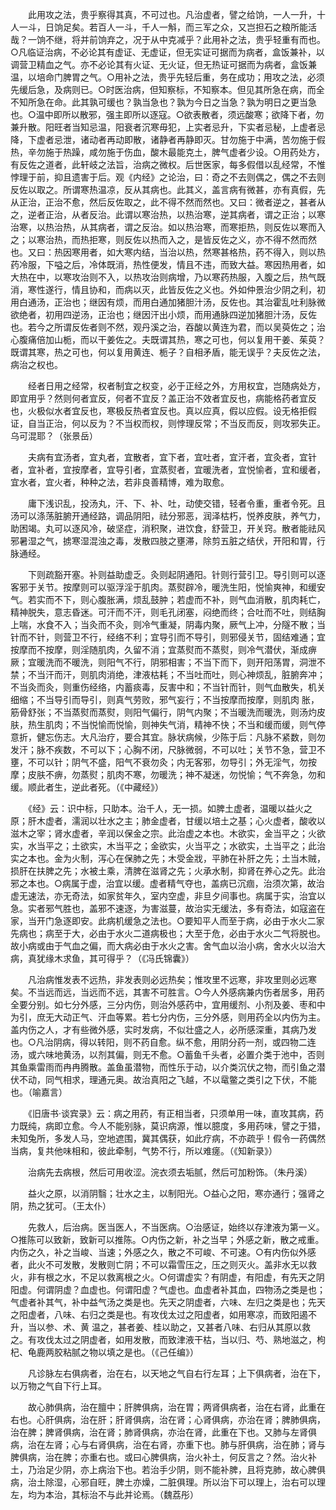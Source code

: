 <!-- { "loadSidebar": true } -->
　　此用攻之法，贵乎察得其真，不可过也。凡治虚者，譬之给饷，一人一升，十人一斗，日饷足矣。若百人一斗，千人一斛，而三军之众，又岂担石之粮所能活哉？一饷不继，将并前饷弃之，况于从中克减乎？此用补之法，贵乎轻重有而也。○凡临证治病，不必论其有虚证、无虚证，但无实证可据而为病者，盒饭兼补，以调营卫精血之气。亦不必论其有火证、无火证，但无热证可据而为病者，盒饭兼温，以培命门脾胃之气。○用补之法，贵乎先轻后重，务在成功；用攻之法，必须先缓后急，及病则已。○时医治病，但知察标，不知察本。但见其所急在病，而全不知所急在命。此其孰可缓也？孰当急也？孰为今日之当急？孰为明日之更当急也。○温中即所以散邪，强主即所以逐寇。○欲表散者，须远酸寒；欲降下者，勿兼升散。阳旺者当知忌温，阳衰者沉寒毋犯，上实者忌升，下实者忌秘，上虚者忌降，下虚者忌泄，诸动者再动即散，诸静者再静即灭。甘勿施于中满，苦勿施于假热，辛勿施于热躁，咸勿施于伤血，酸木最能克土，脾气虚者少设。○用药处方，有反佐之道者，此轩岐之法旨，治病之微权。后世医家，每多假借以乱经常，不惟悖理于前，抑且遗害于后。观《内经》之论治，曰：奇之不去则偶之，偶之不去则反佐以取之。所谓寒热温凉，反从其病也。此其义，盖言病有微甚，亦有真假，先从正治，正治不愈，然后反佐取之，此不得不然而然也。又曰：微者逆之，甚者从之，逆者正治，从者反治。此谓以寒治热，以热治寒，逆其病者，谓之正治；以寒治寒，以热治热，从其病者，谓之反治。如以热治寒，而寒拒热，则反佐以寒而入之；以寒治热，而热拒寒，则反佐以热而入之，是皆反佐之义，亦不得不然而然也。又曰：热因寒用者，如大寒内结，当治以热，然寒甚格热，药不得入，则以热药冷服，下嗌之后，冷体既消，热性便发，情且不违，而致大益。寒因热用者，如大热在中，以寒攻治则不入，以热攻治则病增，乃以寒药热服，入腹之后，热气既消，寒性遂行，情且协和，而病以灭，此皆反佐之义也。外如仲景治少阴之利，初用白通汤，正治也；继因有烦，而用白通加猪胆汁汤，反佐也。其治霍乱吐利脉微欲绝者，初用四逆汤，正治也；继因汗出小烦，而用通脉四逆加猪胆汁汤，反佐也。若今之所谓反佐者则不然，观丹溪之治，吞酸以黄连为君，而以吴萸佐之；治心腹痛倍加山栀，而以干姜佐之。夫既谓其热，寒之可也，何以复用干姜、茱萸？既谓其寒，热之可也，何以复用黄连、栀子？自相矛盾，能无误乎？夫反佐之法，病治之权也。

　　经者日用之经常，权者制宜之权变，必于正经之外，方用权宜，岂随病处方，即宜用乎？然则何者宜反，何者不宜反？盖正治不效者宜反也，病能格药者宜反也，火极似水者宜反也，寒极反热者宜反也。真以应真，假以应假。设无格拒假证，自当正治，何以反为？不当权而权，则悖理反常；不当反而反，则攻邪失正。乌可混耶？（张景岳）

　　夫病有宜汤者，宜丸者，宜散者，宜下者，宜吐者，宜汗者，宜灸者，宜针者，宜补者，宜按摩者，宜导引者，宜蒸熨者，宜暖洗者，宜悦愉者，宜和缓者，宜水者，宜火者，种种之法，若非良善精博，难为取愈。

　　庸下浅识乱，投汤丸，汗、下、补、吐，动使交错，轻者令重，重者令死。且汤可以涤荡脏腑开通经路，调品阴阳，祛分邪恶，润泽枯朽，悦养皮肤，养气力，助困竭。丸可以逐风冷，破坚症，消积聚，进饮食，舒营卫，开关窍。散者能祛风邪暑湿之气，掳寒湿混浊之毒，发散四肢之壅滞，除剪五脏之结伏，开阳和胃，行脉通经。

　　下则疏豁开塞。补则益助虚乏。灸则起阴通阳。针则行营引卫。导引则可以逐客邪于关节。按摩则可以驱浮淫于肌肉。蒸熨辟冷，暖洗生阳，悦愉爽神，和缓安气。若实而不下，则心腹胀满，烦乱鼓肿；若虚而不补，则气血消散，肌肉耗亡，精神脱失，意志昏迷。可汗而不汗，则毛孔闭塞，闷绝而终；合吐而不吐，则结胸上喘，水食不入；当灸而不灸，则冷气重凝，阴毒内聚，厥气上冲，分隧不散；当针而不针，则营卫不行，经络不利；宜导引而不导引，则邪侵关节，固结难通；宜按摩而不按摩，则淫随肌肉，久留不消；宜蒸熨而不蒸熨，则冷气潜伏，渐成痹厥；宜暖洗而不暖洗，则阳气不行，阴邪相害；不当下而下，则开阳荡胃，洞泄不禁；不当汗而汗，则肌肉消绝，津液枯耗；不当吐而吐，则心神烦乱，脏腑奔冲；不当灸而灸，则重伤经络，内蓄痰毒，反害中和；不当针而针，则气血散失，机关细缩；不当导引而导引，则真气劳败，邪气妄行；不当按摩而按摩，则肌肉 胀，筋骨舒张；不当蒸熨而蒸熨，则阳气偏行，阴气内聚；不当暖洗而暖洗，则汤灼皮肤，热生肌肉；不当悦愉而悦愉，则神失气消，精神不快；不当和缓而缓，则气停意折，健忘伤志。大凡治疗，要合其宜。脉状病候，少陈于后：凡脉不紧数，则勿发汗；脉不疾数，不可以下；心胸不闭，尺脉微弱，不可以吐；关节不急，营卫不壅，不可以针；阴气不盛，阳气不衰勿灸；内无客邪，勿导引；外无淫气，勿按摩；皮肤不痹，勿蒸熨；肌肉不寒，勿暖洗；神不凝迷，勿悦愉；气不奔急，勿和缓。顺此者生，逆此者死。（《中藏经》）

　　《经》云：识中标，只助本。治千人，无一损。如脾土虚者，温暖以益火之原；肝木虚者，濡润以壮水之主；肺金虚者，甘缓以培土之基；心火虚者，酸收以滋木之宰；肾水虚者，辛润以保金之宗。此治虚之本也。木欲实，金当平之；火欲实，水当平之；土欲实，木当平之；金欲实，火当平之；水欲实，土当平之；此治实之本也。金为火制，泻心在保肺之先；木受金戕，平肺在补肝之先；土当木贼，损肝在扶脾之先；水被土乘，清脾在滋肾之先；火承水制，抑肾在养心之先。此治邪之本也。○病属于虚，治宜以缓。虚者精气夺也，盖病已沉痼，治须次第，故治虚无速法，亦无奇法，如家贫年久，室内空虚，非旦夕间事也。病属于实，治宜以急。实者邪气胜也，盖邪不速逐，为害滋蔓，故治实无缓法，多有奇法，如寇盗在家，当开门急逐即安。此病机缓急之法也。○要知平人而至于病，必由于水火二家先病也；病至于大，必由于水火二道病极也；大至于危，必由于水火二气将脱也。故小病或由于气血之偏，而大病必由于水火之害。舍气血以治小病，舍水火以治大病，真犹缘木求鱼，其可得乎？（《冯氏锦囊》）

　　凡治病惟发表不远热，非发表则必远热矣；惟攻里不远寒，非攻里则必远寒矣。不当远而远，当远而不远，其害不可胜言。○今人外感病兼内伤者居多，用药全要分别。如七分外感，三分内伤，则治外感药中，宜用缓剂、小剂及姜、枣和中为引，庶无大动正气、汗血等累。若七分内伤，三分外感，则用药全以内伤为主。盖内伤之人，才有些微外感，实时发病，不似壮盛之人，必所感深重，其病乃发也。○凡治阴病，得以转阳，则不药自愈。纵不愈，用阴分药一剂，或四物二连汤，或六味地黄汤，以剂其偏，则无不愈。○蓄鱼千头者，必置介类于池中，否则其鱼乘雷雨而冉冉腾散。盖鱼虽潜物，而性乐于动，以介类沉伏之物，而引鱼之潜伏不动，同气相求，理通元奥。故治真阳之飞越，不以鼋鳖之类引之下伏，不能也。（喻嘉言）

　　《旧唐书·谈宾录》云：病之用药，有正相当者，只须单用一味，直攻其病，药力既纯，病即立愈。今人不能别脉，莫识病源，惟以臆度，多用药味，譬之于猎，未知兔所，多发人马，空地遮围，冀其偶获，如此疗病，不亦疏乎！假令一药偶然当病，复共他味相和，彼此牵制，气势不行，所以难瘥。（《知新录》）

　　治病先去病根，然后可用收涩。浣衣须去垢腻，然后可加粉饰。（朱丹溪）

　　益火之原，以消阴翳；壮水之主，以制阳光。○益心之阳，寒亦通行；强肾之阴，热之犹可。（王太仆）

　　先救人，后治病。医当医人，不当医病。○治感证，始终以存津液为第一义。○推陈可以致新，致新可以推陈。○内伤之新，补之当早；外感之新，散之戒重。内伤之久，补之当峻、当速；外感之久，散之不可峻、不可速。○有内伤似外感者，此火不可发散，发散则亡阴；不可以霜雪压之，压之则灭火。盖非水无以救火，非有根之水，不足以救离根之火。○何谓虚实？有阴虚，有阳虚，有先天之阴阳虚。何谓阴虚？血虚也。何谓阳虚？气虚也。血虚者补其血，四物汤之类是也；气虚者补其气，补中益气汤之类是也。先天之阴虚者，六味、左归之类是也；先天之阳虚者，八味、右归之类是也。有攻伐太过之阳虚者，如用寒凉，而致阳遏不升，当以参、术、黄 温之，甚者姜、桂以助之，又甚者八味、右归从其原以救之。有攻伐太过之阴虚者，如用发散，而致津液干枯，当以归、芍、熟地滋之，枸杞、龟鹿两胶粘腻之物以填之是也。（《己任编》）

　　凡诊脉左右俱病者，治在右，以天地之气自右行左耳；上下俱病者，治在下，以万物之气自下行上耳。

　　故心肺俱病，治在膻中；肝脾俱病，治在胃；两肾俱病者，治在右肾，此重在右也。心肝俱病，治在肝；肝肾俱病，治在肾；心肾俱病，亦治在肾；脾肺俱病，治在脾；脾肾俱病，治在肾；肺肾俱病，亦治在肾，此重在下也。又肺与左肾俱病，治在左肾；心与右肾俱病，治在右肾，亦重下也。肺与肝俱病，治在肺；肾与脾俱病，治在脾；亦重右也。或曰心脾俱病，治火补土，何反言之？然。治火补土，乃治足少阴，亦上病治下也。若治手少阴，则不能补脾，且将克肺，故心脾俱病，治土除湿，心邪自旺，脾土亦燥，二脏俱理。所以治下可以理上，治右可以理左，均为本治，其标治不与此并论焉。（魏荔彤）

